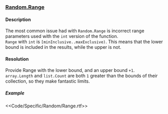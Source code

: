 ### [Random.Range](https://docs.unity3d.com/ScriptReference/Random.Range.html)

#### Description
The most common issue had with `Random.Range` is incorrect range parameters used with the `int` version of the function.  
`Range` with `int` is `[minInclusive..maxExclusive)`. This means that the lower bound is included in the results, while the upper is not.

#### Resolution
Provide Range with the lower bound, and an upper bound `+1`.  
`array.Length` and `list.Count` are both `1` greater than the bounds of their collection, so they make fantastic limits.

##### Example
<<Code/Specific/Random/Range.rtf>>  